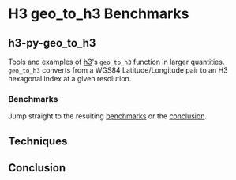 # H3 geo_to_h3 Benchmarks
## h3-py-geo_to_h3

Tools and examples of [h3](https://github.com/uber/h3-py)'s `geo_to_h3` function in larger quantities. `geo_to_h3` converts from a WGS84 Latitude/Longitude pair to an H3 hexagonal index at a given resolution.

### Benchmarks

Jump straight to the resulting [benchmarks](https://user01.github.io/h3-py-geo_to_h3/) or the [conclusion](#conclusion).

## Techniques

## Conclusion


